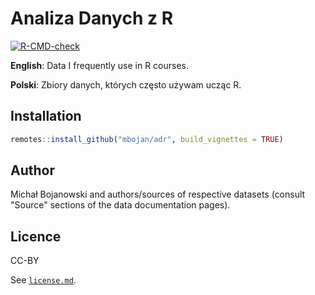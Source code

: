 # Analiza Danych z R

<!-- badges: start -->
[![R-CMD-check](https://github.com/mbojan/adr/workflows/R-CMD-check/badge.svg)](https://github.com/mbojan/adr/actions)
<!-- badges: end -->

**English**: Data I frequently use in R courses.

**Polski**: Zbiory danych, których często używam ucząc R.


## Installation


```r
remotes::install_github("mbojan/adr", build_vignettes = TRUE)
```


## Author

Michał Bojanowski and authors/sources of respective datasets (consult "Source" sections of the data documentation pages).

## Licence

CC-BY

See [`license.md`](license.md).
